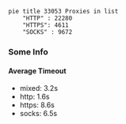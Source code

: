 
```mermaid
pie title 33053 Proxies in list
    "HTTP" : 22280
    "HTTPS": 4611
    "SOCKS" : 9672
```

### Some Info
#### Average Timeout

- mixed: 3.2s
- http: 1.6s
- https: 8.6s
- socks: 6.5s